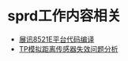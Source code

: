# sprd工作内容相关

- [展讯8521E平台代码编译](sprd-android-code-operation-20190717.md)
- [TP模拟距离传感器失效问题分析](TP模拟距离传感器失效问题分析.md)
